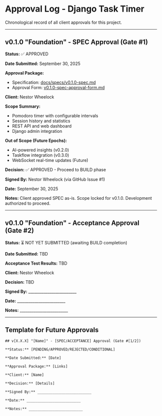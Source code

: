 # Approval Log - Django Task Timer

Chronological record of all client approvals for this project.

---

## v0.1.0 "Foundation" - SPEC Approval (Gate #1)

**Status:** ✅ APPROVED

**Date Submitted:** September 30, 2025

**Approval Package:**
- Specification: [docs/specs/v0.1.0-spec.md](../specs/v0.1.0-spec.md)
- Approval Form: [v0.1.0-spec-approval-form.md](v0.1.0-spec-approval-form.md)

**Client:** Nestor Wheelock

**Scope Summary:**
- Pomodoro timer with configurable intervals
- Session history and statistics
- REST API and web dashboard
- Django admin integration

**Out of Scope (Future Epochs):**
- AI-powered insights (v0.2.0)
- Taskflow integration (v0.3.0)
- WebSocket real-time updates (Future)

**Decision:** ✅ APPROVED - Proceed to BUILD phase

**Signed By:** Nestor Wheelock (via GitHub Issue #1)

**Date:** September 30, 2025

**Notes:** Client approved SPEC as-is. Scope locked for v0.1.0. Development authorized to proceed.

---

## v0.1.0 "Foundation" - Acceptance Approval (Gate #2)

**Status:** ⏳ NOT YET SUBMITTED (awaiting BUILD completion)

**Date Submitted:** TBD

**Acceptance Test Results:** TBD

**Client:** Nestor Wheelock

**Decision:** TBD

**Signed By:** _________________________

**Date:** _________________________

**Notes:** _________________________

---

## Template for Future Approvals

```
## v[X.X.X] "[Name]" - [SPEC/ACCEPTANCE] Approval (Gate #[1/2])

**Status:** [PENDING/APPROVED/REJECTED/CONDITIONAL]

**Date Submitted:** [Date]

**Approval Package:** [Links]

**Client:** [Name]

**Decision:** [Details]

**Signed By:** _________________________

**Date:** _________________________

**Notes:** _________________________
```
